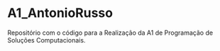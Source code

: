# A1_AntonioRusso

Repositório com o código para a Realização da A1 de Programação de Soluções Computacionais.
